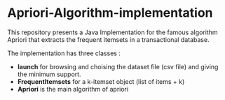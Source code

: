 # Apriori-Algorithm-implementation

This repository presents a Java Implementation for the famous algorithm Apriori that extracts the frequent itemsets in a transactional database.

The implementation has three classes :
  - **launch** for browsing and choising the dataset file (csv file) and giving the minimum support.
  - **FrequentItemsets** for a k-itemset object (list of items + k)
  - **Apriori** is the main algorithm of apriori
